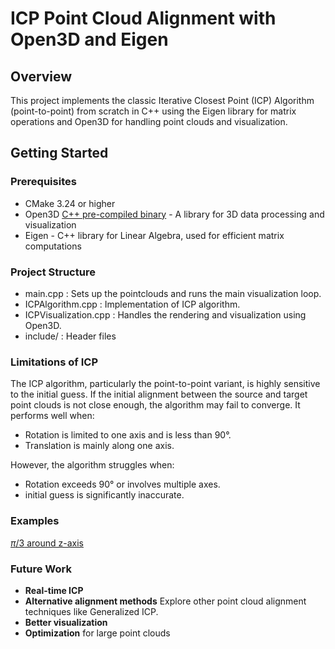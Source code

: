 # ICP Point Cloud Alignment with Open3D and Eigen

## Overview

This project implements the classic Iterative Closest Point (ICP) Algorithm (point-to-point) from scratch in C++ using the Eigen library for matrix operations
and Open3D for handling point clouds and visualization.

## Getting Started

### Prerequisites

* CMake 3.24 or higher 
* Open3D [C++ pre-compiled binary](https://www.open3d.org/docs/latest/getting_started.html) - A library for 3D data processing and visualization
* Eigen - C++ library for Linear Algebra, used for efficient matrix computations

### Project Structure

* main.cpp : Sets up the pointclouds and runs the main visualization loop.
* ICPAlgorithm.cpp : Implementation of ICP algorithm.
* ICPVisualization.cpp : Handles the rendering and visualization using Open3D.
* include/ : Header files

### Limitations of ICP

The ICP algorithm, particularly the point-to-point variant, is highly sensitive to the initial guess. 
If the initial alignment between the source and target point clouds is not close enough, the algorithm may fail to converge. It performs well when:

* Rotation is limited to one axis and is less than 90°.
* Translation is mainly along one axis.

However, the algorithm struggles when:

* Rotation exceeds 90° or involves multiple axes.
*  initial guess is significantly inaccurate.

### Examples
[$\pi/3$ around z-axis]()


### Future Work

* **Real-time ICP**
* **Alternative alignment methods** Explore other point cloud alignment techniques like Generalized ICP. 
* **Better visualization**
* **Optimization** for large point clouds


